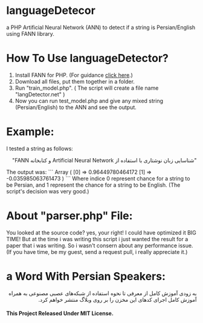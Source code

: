 # languageDetecor
a PHP Artificial Neural Network (ANN) to detect if a string is Persian/English using FANN library.

# How To Use languageDetector?
1. Install FANN for PHP. (For guidance <a href="http://php.net/manual/en/fann.installation.php">click here</a>.)
2. Download all files, put them together in a folder.
3. Run "train_model.php". ( The script will create a file name "langDetector.net" )
4. Now you can run test_model.php and give any mixed string (Persian/English) to the ANN and see the output.

# Example:
I tested a string as follows:
<p dir="rtl">"شناسایی زبان نوشتاری با استفاده از Artificial Neural Network و کتابخانه FANN"</p>
The output was:
```
Array ( [0] => 0.96449780464172 [1] => -0.035985063761473 )
```
Where indice 0 represent chance for a string to be Persian, and 1 represent the chance for a string to be English. (The script's decision was very good.)

# About "parser.php" File:
You looked at the source code? yes, your right! I could have optimized it BIG TIME! But at the time i was writing this script i just wanted the result for a paper that i was writing. So i wasn't consern about any performance issue. (If you have time, be my guest, send a request pull, i really appreciate it.)

# a Word With Persian Speakers:
<p dir="rtl">
به زودی آموزش کامل از معرفی تا نحوه استفاده از شبکه‌های عصبی مصنوعی به همراه آموزش کامل اجرای کدهای این مخزن را بر روی وبلاگ منتشر خواهم کرد.
</p>

#### This Project Released Under MIT License.
